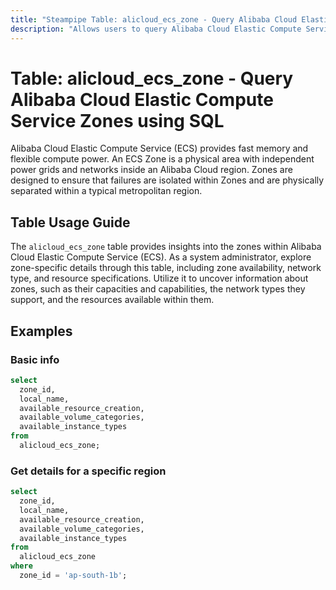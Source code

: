 ```yaml
---
title: "Steampipe Table: alicloud_ecs_zone - Query Alibaba Cloud Elastic Compute Service Zones using SQL"
description: "Allows users to query Alibaba Cloud Elastic Compute Service Zones, providing detailed information about each zone's availability and capabilities."
---
```


# Table: alicloud_ecs_zone - Query Alibaba Cloud Elastic Compute Service Zones using SQL

Alibaba Cloud Elastic Compute Service (ECS) provides fast memory and flexible compute power. An ECS Zone is a physical area with independent power grids and networks inside an Alibaba Cloud region. Zones are designed to ensure that failures are isolated within Zones and are physically separated within a typical metropolitan region.

## Table Usage Guide

The `alicloud_ecs_zone` table provides insights into the zones within Alibaba Cloud Elastic Compute Service (ECS). As a system administrator, explore zone-specific details through this table, including zone availability, network type, and resource specifications. Utilize it to uncover information about zones, such as their capacities and capabilities, the network types they support, and the resources available within them.

## Examples

### Basic info

```sql
select
  zone_id,
  local_name,
  available_resource_creation,
  available_volume_categories,
  available_instance_types
from
  alicloud_ecs_zone;
```

### Get details for a specific region

```sql
select
  zone_id,
  local_name,
  available_resource_creation,
  available_volume_categories,
  available_instance_types
from
  alicloud_ecs_zone
where
  zone_id = 'ap-south-1b';
```

